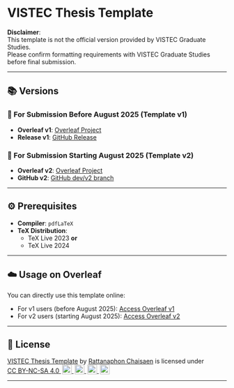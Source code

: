 # VISTEC Thesis Template

**Disclaimer**:  
This template is not the official version provided by VISTEC Graduate Studies.  
Please confirm formatting requirements with VISTEC Graduate Studies before final submission.

---

## 📚 Versions

### 📌 For Submission Before August 2025 (Template v1)
- **Overleaf v1**: [Overleaf Project](https://www.overleaf.com/read/kycjnywvhdzt#0c025e)
- **Release v1**: [GitHub Release](https://github.com/xydxdy/VISTEC-thesis-template/releases)

### 📌 For Submission Starting August 2025 (Template v2)
- **Overleaf v2**: [Overleaf Project](https://www.overleaf.com/read/mddvdjwsbxgb#b38ff6)
- **GitHub v2**: [GitHub dev/v2 branch](https://github.com/xydxdy/VISTEC-thesis-template/tree/dev/v2)

---

## ⚙️ Prerequisites

- **Compiler**: `pdfLaTeX`
- **TeX Distribution**:
  - TeX Live 2023 **or**
  - TeX Live 2024

---

## ☁️ Usage on Overleaf

You can directly use this template online:
- For v1 users (before August 2025): [Access Overleaf v1](https://www.overleaf.com/read/kycjnywvhdzt#0c025e)
- For v2 users (starting August 2025): [Access Overleaf v2](https://www.overleaf.com/read/mddvdjwsbxgb#b38ff6)

---

## 📜 License

<p xmlns:cc="http://creativecommons.org/ns#" xmlns:dct="http://purl.org/dc/terms/">
<a property="dct:title" rel="cc:attributionURL" href="https://github.com/xydxdy/VISTEC-thesis-template">VISTEC Thesis Template</a> by
<a rel="cc:attributionURL dct:creator" property="cc:attributionName" href="https://xydxdy.github.io/">Rattanaphon Chaisaen</a> is licensed under
<a href="https://creativecommons.org/licenses/by-nc-sa/4.0/?ref=chooser-v1" target="_blank" rel="license noopener noreferrer" style="display:inline-block;">
CC BY-NC-SA 4.0
<img style="height:22px!important;margin-left:3px;vertical-align:text-bottom;" src="https://mirrors.creativecommons.org/presskit/icons/cc.svg?ref=chooser-v1" alt="">
<img style="height:22px!important;margin-left:3px;vertical-align:text-bottom;" src="https://mirrors.creativecommons.org/presskit/icons/by.svg?ref=chooser-v1" alt="">
<img style="height:22px!important;margin-left:3px;vertical-align:text-bottom;" src="https://mirrors.creativecommons.org/presskit/icons/nc.svg?ref=chooser-v1" alt="">
<img style="height:22px!important;margin-left:3px;vertical-align:text-bottom;" src="https://mirrors.creativecommons.org/presskit/icons/sa.svg?ref=chooser-v1" alt="">
</a>
</p>

---

